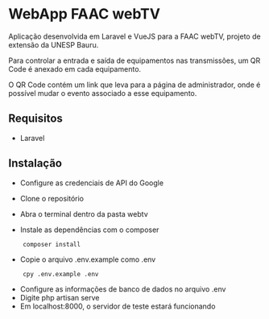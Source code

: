 #    WebApp FAAC webTV

Aplicação desenvolvida em Laravel e VueJS para a FAAC webTV, projeto de extensão da UNESP Bauru.
   
Para controlar a entrada e saída de equipamentos nas transmissões, um QR Code é anexado em cada equipamento.
    
O QR Code contém um link que leva para a página de administrador, onde é possível mudar o evento associado a esse equipamento.

## Requisitos
- Laravel

## Instalação
- Configure as credenciais de API do Google

- Clone o repositório
- Abra o terminal dentro da pasta webtv
- Instale as dependências com o composer 
```    
    composer install
```
- Copie o arquivo .env.example como .env 
```
    cpy .env.example .env
```
- Configure as informações de banco de dados no arquivo .env
- Digite php artisan serve
- Em localhost:8000, o servidor de teste estará funcionando